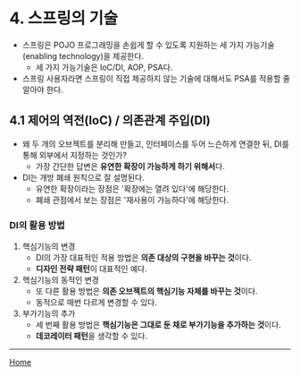 # 4. 스프링의 기술

- 스프링은 POJO 프로그래밍을 손쉽게 할 수 있도록 지원하는 세 가지 가능기술(enabling technology)을 제공한다.
    - 세 가지 가능기술은 IoC/DI, AOP, PSA다.
- 스프링 사용자라면 스프링이 직접 제공하지 않는 기술에 대해서도 PSA를 적용할 줄 알아야 한다.


## 4.1 제어의 역전(IoC) / 의존관계 주입(DI)

- 왜 두 개의 오브젝트를 분리해 만들고, 인터페이스를 두어 느슨하게 연결한 뒤, DI를 통해 외부에서 지정하는 것인가?
    - 가장 간단한 답변은 **유연한 확장이 가능하게 하기 위해서**다.
- DI는 개방 폐쇄 원칙으로 잘 설명된다.
    - 유연한 확장이라는 장점은 '확장에는 열려 있다'에 해당한다.
    - 폐쇄 관점에서 보는 장점은 '재사용이 가능하다'에 해당한다.
    
### DI의 활용 방법

1. 핵심기능의 변경
    - DI의 가장 대표적인 적용 방법은 **의존 대상의 구현을 바꾸는 것**이다.
    - **디자인 전략 패턴**이 대표적인 예다.
2. 핵심기능의 동적인 변경
    - 또 다른 활용 방법은 **의존 오브젝트의 핵심기능 자체를 바꾸는 것**이다.
    - 동적으로 매번 다르게 변경할 수 있다.
3. 부가기능의 추가
    - 세 번째 활용 방법은 **핵심기능은 그대로 둔 채로 부가기능을 추가하는 것**이다.
    - **데코레이터 패턴**을 생각할 수 있다.

---
[Home](./index.md)
